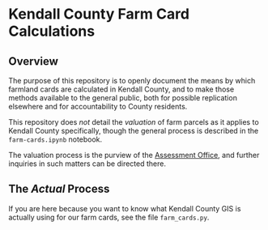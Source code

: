 # Kendall County Farm Card Calculations

## Overview
The purpose of this repository is to openly document the means by which farmland cards are calculated in Kendall County, and to make those methods available to the general public, both for possible replication elsewhere and for accountability to County residents.

This repository does *not* detail the *valuation* of farm parcels as it applies to Kendall County specifically, though the general process is described in the `farm-cards.ipynb` notebook.

The valuation process is the purview of the [Assessment Office](https://kendallcountyil.gov/offices/assessments), and further inquiries in such matters can be directed there.

## The *Actual* Process

If you are here because you want to know what Kendall County GIS is actually using for our farm cards, see the file `farm_cards.py`.